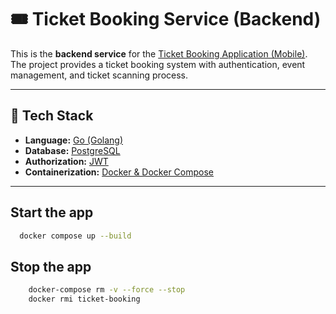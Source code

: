 # 🎟 Ticket Booking Service (Backend)

This is the **backend service** for the [Ticket Booking Application (Mobile)](https://github.com/Zhandos28/ticket-booking-application-mobil).  
The project provides a ticket booking system with authentication, event management, and ticket scanning process.

---

## 🚀 Tech Stack

- **Language:** [Go (Golang)](https://go.dev/)
- **Database:** [PostgreSQL](https://www.postgresql.org/)
- **Authorization:** [JWT](https://jwt.io/)
- **Containerization:** [Docker & Docker Compose](https://www.docker.com/)

---

## Start the app

```bash
  docker compose up --build
```
## Stop the app
```bash
    docker-compose rm -v --force --stop
    docker rmi ticket-booking
```


